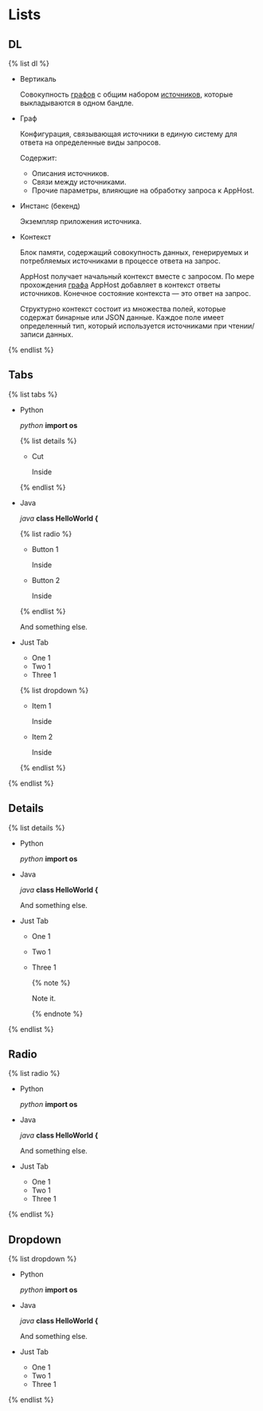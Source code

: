 # Lists



## DL

{% list dl %}

- Вертикаль
  
  Совокупность [графов](#graph) с общим набором [источников](#instance), которые выкладываются в одном бандле.
  
- Граф
  
  Конфигурация, связывающая источники в единую систему для ответа на определенные виды запросов.

  Содержит:

  - Описания источников.
  - Связи между источниками.
  - Прочие параметры, влияющие на обработку запроса к AppHost.
  
- Инстанс (бекенд)

  Экземпляр приложения источника.  
  
- Контекст
  
  Блок памяти, содержащий совокупность данных, генерируемых и потребляемых источниками в процессе
  ответа на запрос.
  
  AppHost получает начальный контекст вместе с запросом. По мере прохождения [графа](#graph) AppHost добавляет
  в контекст ответы источников. Конечное состояние контекста — это ответ на запрос.

  Структурно контекст состоит из множества полей, которые содержат бинарные или JSON данные.
  Каждое поле имеет определенный тип, который используется источниками при чтении/записи данных.

{% endlist %}



## Tabs

{% list tabs %}

- Python

  _python_
  **import os**

  {% list details %}

  - Cut
  
    Inside 
    
  {% endlist %}

- Java

  _java_
  **class HelloWorld {**
  
  {% list radio %}

  - Button 1
  
    Inside 

  - Button 2
  
    Inside 
    
  {% endlist %}  

  And something else.

- Just Tab

  - One 1
  - Two 1
  - Three 1
  
  {% list dropdown %}

  - Item 1
  
    Inside 

  - Item 2
  
    Inside 
    
  {% endlist %}    

{% endlist %}



## Details

{% list details %}

- Python

  _python_
  **import os**

- Java

  _java_
  **class HelloWorld {**

  And something else.

- Just Tab

  - One 1
  - Two 1
  - Three 1
  
    {% note %}
    
    Note it.
    
    {% endnote %}

{% endlist %}



## Radio

{% list radio %}

- Python

  _python_
  **import os**

- Java

  _java_
  **class HelloWorld {**

  And something else.

- Just Tab

  - One 1
  - Two 1
  - Three 1

{% endlist %}



## Dropdown

{% list dropdown %}

- Python

  _python_
  **import os**

- Java

  _java_
  **class HelloWorld {**

  And something else.

- Just Tab

  - One 1
  - Two 1
  - Three 1

{% endlist %}
